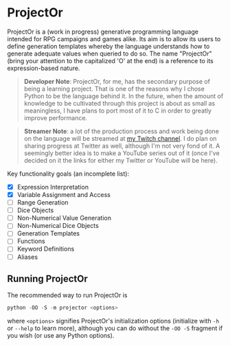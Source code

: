 # ProjectOr

ProjectOr is a (work in progress) generative programming language intended for
RPG campaigns and games alike. Its aim is to allow its users to define
generation templates whereby the language understands how to generate adequate
values when queried to do so. The name "ProjectOr" (bring your attention to the
capitalized 'O' at the end) is a reference to its expression-based nature.

> **Developer Note**: ProjectOr, for me, has the secondary purpose of being a
> learning project. That is one of the reasons why I chose Python to be the
> language behind it. In the future, when the amount of knowledge to be
> cultivated through this project is about as small as meaningless, I have
> plans to port most of it to C in order to greatly improve performance.

<!-- This comment is an MD028 fix-hack -->

> **Streamer Note**: a lot of the production process and work being done on the
> language will be streamed at [my Twitch
> channel](https://twitch.tv/veritasvolatus). I do plan on sharing progress at
> Twitter as well, although I'm not very fond of it. A seemingly better idea is
> to make a YouTube series out of it (once I've decided on it the links for
> either my Twitter or YouTube will be here).

Key functionality goals (an incomplete list):

- [x] Expression Interpretation
- [x] Variable Assignment and Access
- [ ] Range Generation
- [ ] Dice Objects
- [ ] Non-Numerical Value Generation
- [ ] Non-Numerical Dice Objects
- [ ] Generation Templates
- [ ] Functions
- [ ] Keyword Definitions
- [ ] Aliases

## Running ProjectOr

The recommended way to run ProjectOr is

```powershell
python -OO -S -m projector <options>
```

where `<options>` signifies ProjectOr's initialization options (initialize with
`-h` or `--help` to learn more), although you can do without the `-OO -S`
fragment if you wish (or use any Python options).
